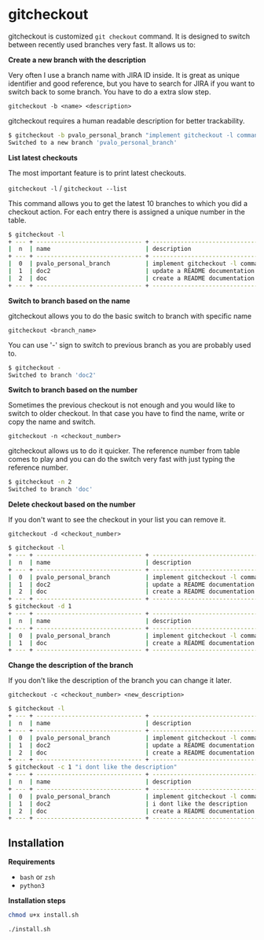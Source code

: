 # gitcheckout

gitcheckout is customized `git checkout` command.
It is designed to switch between recently used branches very fast.
It allows us to:

**Create a new branch with the description**

Very often I use a branch name with JIRA ID inside. It is great as unique identifier and good reference, but you have to search for JIRA if you want to switch back to some branch. You have to do a extra slow step.

`gitcheckout -b <name> <description>`

gitcheckout requires a human readable description for better trackability.

```bash
$ gitcheckout -b pvalo_personal_branch "implement gitcheckout -l command"
Switched to a new branch 'pvalo_personal_branch'
```

**List latest checkouts**

The most important feature is to print latest checkouts.

`gitcheckout -l` / `gitcheckout --list`

This command allows you to get the latest 10 branches to which you did a checkout action. For each entry there is assigned a unique number in the table.

```bash
$ gitcheckout -l
+ --- + ------------------------------ + ---------------------------------------- +
|  n  | name                           | description                              |
+ --- + ------------------------------ + ---------------------------------------- +
|  0  | pvalo_personal_branch          | implement gitcheckout -l command         |
|  1  | doc2                           | update a README documentation            |
|  2  | doc                            | create a README documentation            |
+ --- + ------------------------------ + ---------------------------------------- +
```

**Switch to branch based on the name**

gitcheckout allows you to do the basic switch to branch with specific name

`gitcheckout <branch_name>`

You can use '-' sign to switch to previous branch as you are probably used to.

```bash
$ gitcheckout -
Switched to branch 'doc2'
```

**Switch to branch based on the number**

Sometimes the previous checkout is not enough and you would like to switch to older checkout.
In that case you have to find the name, write or copy the name and switch.

`gitcheckout -n <checkout_number>`

gitcheckout allows us to do it quicker. The reference number from table comes to play and you can do the switch very fast with just typing the reference number.

```bash
$ gitcheckout -n 2
Switched to branch 'doc'
```

**Delete checkout based on the number**

If you don't want to see the checkout in your list you can remove it.

`gitcheckout -d <checkout_number>`

```bash
$ gitcheckout -l
+ --- + ------------------------------ + ---------------------------------------- +
|  n  | name                           | description                              |
+ --- + ------------------------------ + ---------------------------------------- +
|  0  | pvalo_personal_branch          | implement gitcheckout -l command         |
|  1  | doc2                           | update a README documentation            |
|  2  | doc                            | create a README documentation            |
+ --- + ------------------------------ + ---------------------------------------- +
$ gitcheckout -d 1
+ --- + ------------------------------ + ---------------------------------------- +
|  n  | name                           | description                              |
+ --- + ------------------------------ + ---------------------------------------- +
|  0  | pvalo_personal_branch          | implement gitcheckout -l command         |
|  1  | doc                            | create a README documentation            |
+ --- + ------------------------------ + ---------------------------------------- +
```

**Change the description of the branch**

If you don't like the description of the branch you can change it later.

`gitcheckout -c <checkout_number> <new_description>`

```bash
$ gitcheckout -l
+ --- + ------------------------------ + ---------------------------------------- +
|  n  | name                           | description                              |
+ --- + ------------------------------ + ---------------------------------------- +
|  0  | pvalo_personal_branch          | implement gitcheckout -l command         |
|  1  | doc2                           | update a README documentation            |
|  2  | doc                            | create a README documentation            |
+ --- + ------------------------------ + ---------------------------------------- +
$ gitcheckout -c 1 "i dont like the description"
+ --- + ------------------------------ + ---------------------------------------- +
|  n  | name                           | description                              |
+ --- + ------------------------------ + ---------------------------------------- +
|  0  | pvalo_personal_branch          | implement gitcheckout -l command         |
|  1  | doc2                           | i dont like the description              |
|  2  | doc                            | create a README documentation            |
+ --- + ------------------------------ + ---------------------------------------- +
```

## Installation

**Requirements**

- `bash` or `zsh`
- `python3`

**Installation steps**

```bash
chmod u+x install.sh
```

```bash
./install.sh
```
